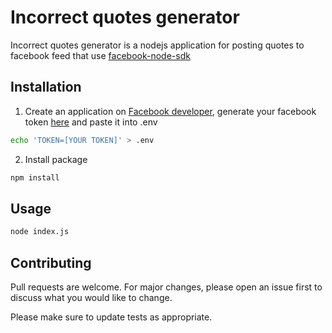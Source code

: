 # Incorrect quotes generator

Incorrect quotes generator is a nodejs application for posting quotes to facebook feed that use [facebook-node-sdk](https://www.npmjs.com/package/facebook-node-sdk)

## Installation

1. Create an application on [Facebook developer](https://developers.facebook.com/apps/), generate your facebook token [here](https://developers.facebook.com/tools/explorer/) and paste it into .env

```bash
echo 'TOKEN=[YOUR TOKEN]' > .env
```

2. Install package 
```bash
npm install
```

## Usage

```bash
node index.js
```

## Contributing
Pull requests are welcome. For major changes, please open an issue first to discuss what you would like to change.

Please make sure to update tests as appropriate.
